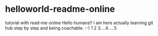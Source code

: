# helloworld-readme-online
tutorial with read-me online
Hello humans!!  I am here actually learning git hub step by step and being coachable.  :-)
1 2 3....4.....5
